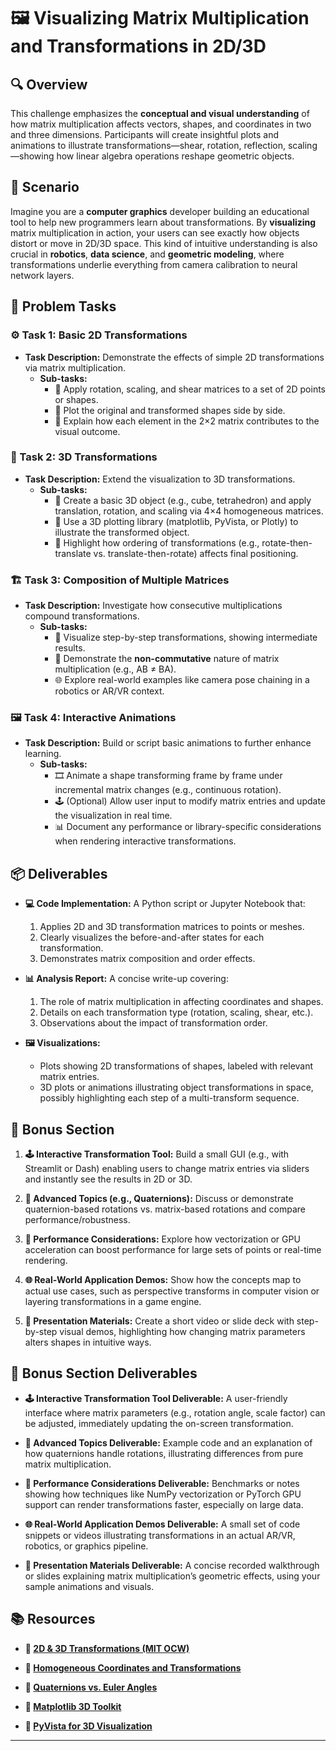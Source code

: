 # 🖼️ Visualizing Matrix Multiplication and Transformations in 2D/3D

## 🔍 Overview
This challenge emphasizes the **conceptual and visual understanding** of how matrix multiplication affects vectors, shapes, and coordinates in two and three dimensions. Participants will create insightful plots and animations to illustrate transformations—shear, rotation, reflection, scaling—showing how linear algebra operations reshape geometric objects.

## 🚀 Scenario
Imagine you are a **computer graphics** developer building an educational tool to help new programmers learn about transformations. By **visualizing** matrix multiplication in action, your users can see exactly how objects distort or move in 2D/3D space. This kind of intuitive understanding is also crucial in **robotics**, **data science**, and **geometric modeling**, where transformations underlie everything from camera calibration to neural network layers.

## 📝 Problem Tasks

### ⚙️ Task 1: Basic 2D Transformations
- **Task Description:** Demonstrate the effects of simple 2D transformations via matrix multiplication.
  - **Sub-tasks:**
    - 🔄 Apply rotation, scaling, and shear matrices to a set of 2D points or shapes.
    - 📏 Plot the original and transformed shapes side by side.
    - 🧮 Explain how each element in the 2×2 matrix contributes to the visual outcome.

### 🔬 Task 2: 3D Transformations
- **Task Description:** Extend the visualization to 3D transformations.
  - **Sub-tasks:**
    - 📐 Create a basic 3D object (e.g., cube, tetrahedron) and apply translation, rotation, and scaling via 4×4 homogeneous matrices.
    - 🚀 Use a 3D plotting library (matplotlib, PyVista, or Plotly) to illustrate the transformed object.
    - 🧩 Highlight how ordering of transformations (e.g., rotate-then-translate vs. translate-then-rotate) affects final positioning.

### 🏗️ Task 3: Composition of Multiple Matrices
- **Task Description:** Investigate how consecutive multiplications compound transformations.
  - **Sub-tasks:**
    - 🎨 Visualize step-by-step transformations, showing intermediate results.
    - 🔄 Demonstrate the **non-commutative** nature of matrix multiplication (e.g., AB ≠ BA).
    - 🌐 Explore real-world examples like camera pose chaining in a robotics or AR/VR context.

### 🖼️ Task 4: Interactive Animations
- **Task Description:** Build or script basic animations to further enhance learning.
  - **Sub-tasks:**
    - 🎞️ Animate a shape transforming frame by frame under incremental matrix changes (e.g., continuous rotation).
    - 🕹️ (Optional) Allow user input to modify matrix entries and update the visualization in real time.
    - 📊 Document any performance or library-specific considerations when rendering interactive transformations.

## 📦 Deliverables
- **💻 Code Implementation:**
  A Python script or Jupyter Notebook that:
  1. Applies 2D and 3D transformation matrices to points or meshes.  
  2. Clearly visualizes the before-and-after states for each transformation.  
  3. Demonstrates matrix composition and order effects.

- **📊 Analysis Report:**
  A concise write-up covering:
  1. The role of matrix multiplication in affecting coordinates and shapes.  
  2. Details on each transformation type (rotation, scaling, shear, etc.).  
  3. Observations about the impact of transformation order.

- **🖼️ Visualizations:**
  - Plots showing 2D transformations of shapes, labeled with relevant matrix entries.  
  - 3D plots or animations illustrating object transformations in space, possibly highlighting each step of a multi-transform sequence.

## 🎁 Bonus Section
1. **🕹️ Interactive Transformation Tool:**
   Build a small GUI (e.g., with Streamlit or Dash) enabling users to change matrix entries via sliders and instantly see the results in 2D or 3D.

2. **🔄 Advanced Topics (e.g., Quaternions):**
   Discuss or demonstrate quaternion-based rotations vs. matrix-based rotations and compare performance/robustness.

3. **🚀 Performance Considerations:**
   Explore how vectorization or GPU acceleration can boost performance for large sets of points or real-time rendering.

4. **🌐 Real-World Application Demos:**
   Show how the concepts map to actual use cases, such as perspective transforms in computer vision or layering transformations in a game engine.

5. **🎥 Presentation Materials:**
   Create a short video or slide deck with step-by-step visual demos, highlighting how changing matrix parameters alters shapes in intuitive ways.

## 🏅 Bonus Section Deliverables
- **🕹️ Interactive Transformation Tool Deliverable:**
  A user-friendly interface where matrix parameters (e.g., rotation angle, scale factor) can be adjusted, immediately updating the on-screen transformation.

- **🔄 Advanced Topics Deliverable:**
  Example code and an explanation of how quaternions handle rotations, illustrating differences from pure matrix multiplication.

- **🚀 Performance Considerations Deliverable:**
  Benchmarks or notes showing how techniques like NumPy vectorization or PyTorch GPU support can render transformations faster, especially on large data.

- **🌐 Real-World Application Demos Deliverable:**
  A small set of code snippets or videos illustrating transformations in an actual AR/VR, robotics, or graphics pipeline.

- **🎥 Presentation Materials Deliverable:**
  A concise recorded walkthrough or slides explaining matrix multiplication’s geometric effects, using your sample animations and visuals.

## 📚 Resources

- **🔗 [2D & 3D Transformations (MIT OCW)](https://ocw.mit.edu/courses/mathematics/)**

- **🔗 [Homogeneous Coordinates and Transformations](https://en.wikipedia.org/wiki/Homogeneous_coordinates)**

- **🔗 [Quaternions vs. Euler Angles](https://www.euclideanspace.com/maths/geometry/rotations/)**

- **🔗 [Matplotlib 3D Toolkit](https://matplotlib.org/stable/gallery/mplot3d/index.html)**

- **🔗 [PyVista for 3D Visualization](https://docs.pyvista.org/)**

---
